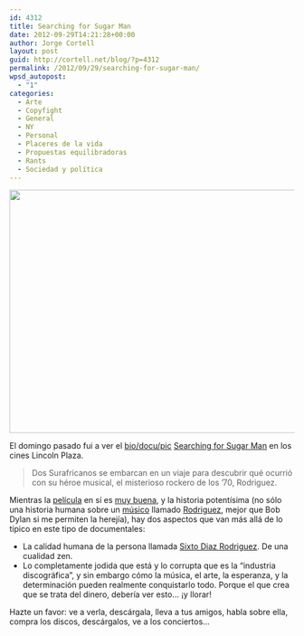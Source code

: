 ```yaml
---
id: 4312
title: Searching for Sugar Man
date: 2012-09-29T14:21:28+00:00
author: Jorge Cortell
layout: post
guid: http://cortell.net/blog/?p=4312
permalink: /2012/09/29/searching-for-sugar-man/
wpsd_autopost:
  - "1"
categories:
  - Arte
  - Copyfight
  - General
  - NY
  - Personal
  - Placeres de la vida
  - Propuestas equilibradoras
  - Rants
  - Sociedad y polí­tica
---
```

<img class="aligncenter" title="movie poster" src="http://web.orange.co.uk/images/ice/film/searching_for_sugar_man_5b19dedc5bcf54bc46c92ae1349fae5e.jpg" alt="" width="573" height="430" />

El domingo pasado fui a ver el <a title="http://filmguide.sundance.org/film/120073/searching_for_sugar_man" href="http://filmguide.sundance.org/film/120073/searching_for_sugar_man" target="_blank">bio/docu/pic</a> <a title="http://www.imdb.com/title/tt2125608/" href="http://www.imdb.com/title/tt2125608/" target="_blank">Searching for Sugar Man</a> en los cines Lincoln Plaza.

> Dos Surafricanos se embarcan en un viaje para descubrir qué ocurrió con su héroe musical, el misterioso rockero de los &#8217;70, Rodriguez.

Mientras la <a title="http://www.imdb.com/title/tt2125608/" href="http://www.imdb.com/title/tt2125608/" target="_blank">película</a> en sí es <a title="http://www.rottentomatoes.com/m/searching_for_sugar_man/" href="http://www.rottentomatoes.com/m/searching_for_sugar_man/" target="_blank">muy buena</a>, y la historia potentísima (no sólo una historia humana sobre un <a title="http://www.youtube.com/watch?v=Qh-99_1k3mE" href="http://www.youtube.com/watch?v=Qh-99_1k3mE" target="_blank">músico</a> llamado <a title="http://sugarman.org" href="http://sugarman.org" target="_blank">Rodriguez</a>, mejor que Bob Dylan si me permiten la herejía), hay dos aspectos que van más allá de lo típico en este tipo de documentales:

  * La calidad humana de la persona llamada <a title="http://en.wikipedia.org/wiki/Rodriguez_(musician)" href="http://en.wikipedia.org/wiki/Rodriguez_(musician)" target="_blank">Sixto Diaz Rodriguez</a>. De una cualidad zen.
  * Lo completamente jodida que está y lo corrupta que es la &#8220;industria discográfica&#8221;, y sin embargo cómo la música, el arte, la esperanza, y la determinación pueden realmente conquistarlo todo. Porque el que crea que se trata del dinero, debería ver esto&#8230; ¡y llorar!

Hazte un favor: ve a verla, descárgala, lleva a tus amigos, habla sobre ella, compra los discos, descárgalos, ve a los conciertos&#8230;